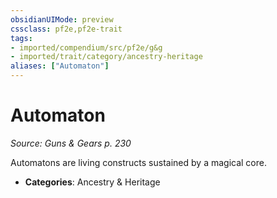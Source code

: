 ```yaml
---
obsidianUIMode: preview
cssclass: pf2e,pf2e-trait
tags:
- imported/compendium/src/pf2e/g&g
- imported/trait/category/ancestry-heritage
aliases: ["Automaton"]
---
```

# Automaton  
*Source: Guns & Gears p. 230*  

Automatons are living constructs sustained by a magical core.

- **Categories**: Ancestry & Heritage
